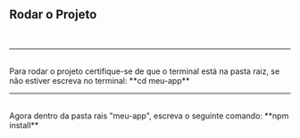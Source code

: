 ## Rodar o Projeto
<br>
<hr>
<br>
Para rodar o projeto certifique-se de que o terminal está na pasta raiz, se não estiver escreva no terminal: **cd meu-app**
<br>
<hr>
<br>
Agora dentro da pasta rais "meu-app", escreva o seguinte comando: **npm install**
